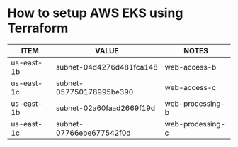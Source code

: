 # How to setup AWS EKS using Terraform

| ITEM | VALUE | NOTES |
|---|---|---|
us-east-1b | subnet-04d4276d481fca148 | web-access-b | NLB |
us-east-1c | subnet-057750178995be390 | web-access-c | NLB |
us-east-1b | subnet-02a60faad2669f19d | web-processing-b | ALB |
us-east-1c | subnet-07766ebe677542f0d | web-processing-c | ALB |

